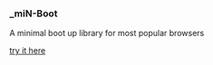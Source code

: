 ### _miN-Boot
A minimal boot up library for most popular browsers

[try it here](http://cloned2k16.github.io/_miN-Boot/)
